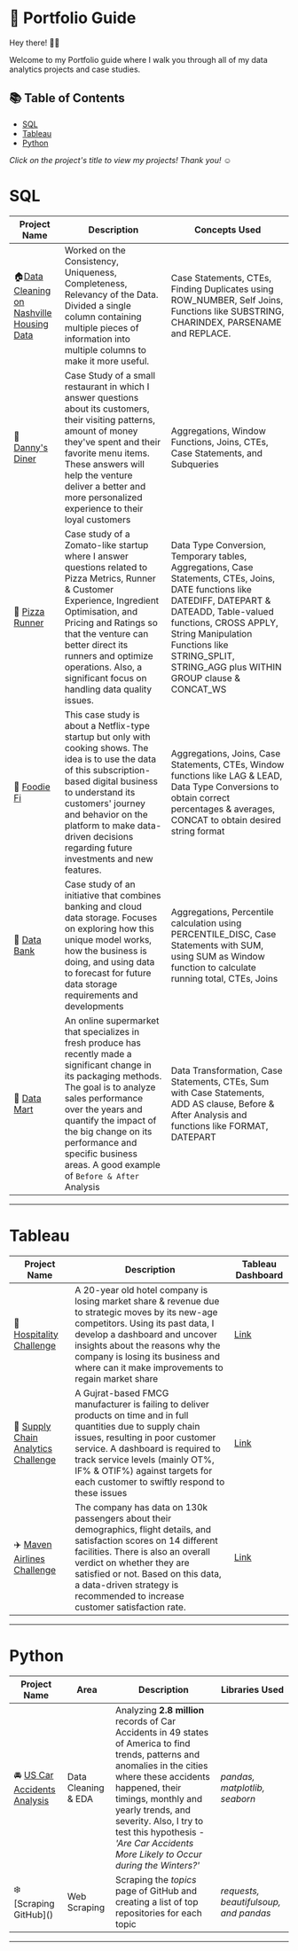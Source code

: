 # :book: Portfolio Guide

Hey there! 🙋‍♀️

Welcome to my Portfolio guide where I walk you through all of my data analytics projects and case studies.

## :books: Table of Contents

- [SQL](#sql)
- [Tableau](#tableau)
- [Python](#python)

 *Click on the project's title to view my projects! Thank you!* ☺️
 
 # SQL
 
 Project Name| Description|Concepts Used
 ------------|------------|------------
:house:[Data Cleaning on Nashville Housing Data](https://github.com/MubeenaHussain/SQL--1/blob/main/README.md)| Worked on the Consistency, Uniqueness, Completeness, Relevancy of the Data. Divided a single column containing multiple pieces of information into multiple columns to make it more useful.|Case Statements, CTEs, Finding Duplicates using ROW_NUMBER, Self Joins, Functions like SUBSTRING, CHARINDEX, PARSENAME and REPLACE. | 
:spaghetti: [Danny's Diner](https://github.com/MubeenaHussain/SQL-CASE-STUDY/blob/main/README.md)|Case Study of a small restaurant in which I answer questions about its customers, their visiting patterns, amount of money they've spent and their favorite menu items. These answers will help the venture deliver a better and more personalized experience to their loyal customers  | Aggregations, Window Functions, Joins, CTEs, Case Statements, and Subqueries   |
:pizza: [Pizza Runner](https://github.com/MubeenaHussain/SQL-Case-study-2/blob/main/README.md)| Case study of a Zomato-like startup where I answer questions related to Pizza Metrics, Runner & Customer Experience, Ingredient Optimisation, and Pricing and Ratings so that the venture can better direct its runners and optimize operations. Also, a significant focus on handling data quality issues.    | Data Type Conversion, Temporary tables, Aggregations, Case Statements, CTEs, Joins, DATE functions like DATEDIFF, DATEPART & DATEADD, Table-valued functions, CROSS APPLY, String Manipulation Functions like STRING_SPLIT, STRING_AGG plus WITHIN GROUP clause & CONCAT_WS   |
:ramen: [Foodie Fi](https://github.com/MubeenaHussain/SQL-CASE-STUDY-3/blob/main/README.md)| This case study is about a Netflix-type startup but only with cooking shows. The idea is to use the data of this subscription-based digital business to understand its customers' journey and behavior on the platform to make data-driven decisions regarding future investments and new features.   |  Aggregations, Joins, Case Statements, CTEs, Window functions like LAG & LEAD, Data Type Conversions to obtain correct percentages & averages, CONCAT to obtain desired string format |
:money_with_wings: [Data Bank](https://github.com/MubeenaHussain/4.SQL-/blob/main/README.md)| Case study of an initiative that combines banking and cloud data storage. Focuses on exploring how this unique model works, how the business is doing, and using data to forecast for future data storage requirements and developments   | Aggregations, Percentile calculation using PERCENTILE_DISC, Case Statements with SUM, using SUM as Window function to calculate running total, CTEs, Joins  |
:convenience_store: [Data Mart]()| An online supermarket that specializes in fresh produce has recently made a significant change in its packaging methods. The goal is to analyze sales performance over the years and quantify the impact of the big change on its performance and specific business areas. A good example of `Before & After` Analysis   | Data Transformation, Case Statements, CTEs, Sum with Case Statements, ADD AS clause, Before & After Analysis and functions like FORMAT, DATEPART     |
***

# Tableau

 Project Name| Description| Tableau Dashboard 
 ------------|------------|------------
 :hotel: [Hospitality Challenge](ts) | A 20-year old hotel company is losing market share & revenue due to strategic moves by its new-age competitors. Using its past data, I develop a dashboard and uncover insights about the reasons why the company is losing its business and where can it make improvements to regain market share  |  [Link](https://public.tableau.com/app/profile/mubeena.hussain/viz/HospitalityChallenge_17198416203160/DashboardInsights) |
 :truck: [Supply Chain Analytics Challenge]()| A Gujrat-based FMCG manufacturer is failing to deliver products on time and in full quantities due to supply chain issues, resulting in poor customer service. A dashboard is required to track service levels (mainly OT%, IF% & OTIF%) against targets for each customer to swiftly respond to these issues  |  [Link]() |
 :airplane: [Maven Airlines Challenge](h) | The company has data on 130k passengers about their demographics, flight details, and satisfaction scores on 14 different facilities. There is also an overall verdict on whether they are satisfied or not. Based on this data, a data-driven strategy is recommended to increase customer satisfaction rate.| [Link]()
 
 ***
 
 # Python
 
 Project Name|Area | Description|Libraries Used
 ------------|------------|------------|-----------
 :oncoming_automobile: [US Car Accidents Analysis]()| Data Cleaning & EDA   | Analyzing **2.8 million** records of Car Accidents in 49 states of America to find trends, patterns and anomalies in the cities where these accidents happened, their timings, monthly and yearly trends, and severity. Also, I try to test this hypothesis - *'Are Car Accidents More Likely to Occur during the Winters?'*   | *pandas, matplotlib, seaborn*  |
 :snowflake: [Scraping GitHub](\) | Web Scraping | Scraping the *topics* page of GitHub and creating a list of top repositories for each topic   | *requests, beautifulsoup, and pandas* |
***
